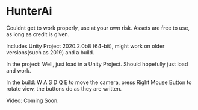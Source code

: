 # HunterAi
Couldnt get to work properly, use at your own risk. Assets are free to use, as long as credit is given.

Includes Unity Project 2020.2.0b8 (64-bit), might work on older versions(such as 2019) and a build.

In the project:
Well, just load in a Unity Project. Should hopefully just load and work.

In the build:
W A S D Q E to move the camera, press Right Mouse Button to rotate view, the buttons do as they are written.

Video:
Coming Soon.

